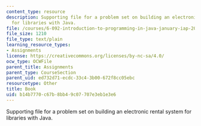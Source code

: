 ```yaml
---
content_type: resource
description: Supporting file for a problem set on building an electronic rental system
  for libraries with Java.
file: /courses/6-092-introduction-to-programming-in-java-january-iap-2010/b14b7770c67b8bb49c07707e3eb1e3e6_Book.java
file_size: 1210
file_type: text/plain
learning_resource_types:
- Assignments
license: https://creativecommons.org/licenses/by-nc-sa/4.0/
ocw_type: OCWFile
parent_title: Assignments
parent_type: CourseSection
parent_uid: ed732d71-ecdc-33c4-3b00-672f8cc05ebc
resourcetype: Other
title: Book
uid: b14b7770-c67b-8bb4-9c07-707e3eb1e3e6
---
```

Supporting file for a problem set on building an electronic rental system for libraries with Java.